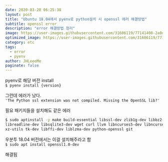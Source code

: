 ```yaml
---
date: 2020-03-20 06:25:38
layout: post
title: "Ubuntu 18.04에서 pyenv로 python설치 시 openssl 에러 해결방법"
subtitle: openssl error
description: "error 해결방법 정리"
image: https://user-images.githubusercontent.com/31606119/77141408-2a0d4800-6ac0-11ea-82c2-daa0a1e2e8ea.png
optimized_image: https://user-images.githubusercontent.com/31606119/77141408-2a0d4800-6ac0-11ea-82c2-daa0a1e2e8ea.png
category: etc
tags:
  - error
  - pyenv
author: JHLeeeMe
paginate: false
---
```


pyenv로 해당 버전 install  
```$ pyenv install {version}```

그런데 에러가 났다.  
``` 'The Python ssl extension was not compiled. Missing the OpenSSL lib?' ```

필요 패키지들을 설치해도 같은 에러
```bash
$ sudo aptinstall -y make build-essential libssl-dev zlib1g-dev libbz2-dev \
libreadline-dev libsqlite3-dev wget curl llvm libncurses5-dev libncursesw5-dev \
xz-utils tk-dev libffi-dev liblzma-dev python-openssl git
```

우분투 18.04 버전에서는 이걸 설치해주라고 함  
```$ sudo apt install openssl1.0-dev```

해결됨
